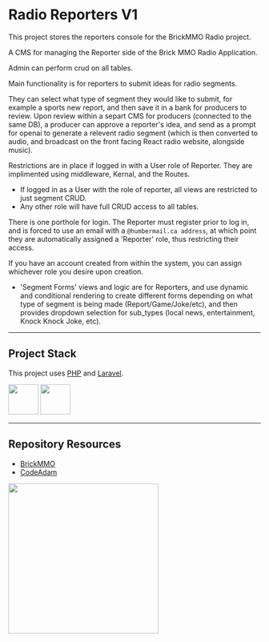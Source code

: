 # Radio Reporters V1

This project stores the reporters console for the BrickMMO Radio project.

A CMS for managing the Reporter side of the Brick MMO Radio Application.

Admin can perform crud on all tables. 

Main functionality is for reporters to submit ideas for radio segments. 

They can select what type of segment they would like to submit, for example a sports new report, and then save it in a bank for producers to review. Upon review within a separt CMS for producers (connected to the same DB), a producer can approve a reporter's idea, and send as a prompt for openai to generate a relevent radio segment (which is then converted to audio, and broadcast on the front facing React radio website, alongside music).

Restrictions are in place if logged in with a User role of Reporter. They are implimented using middleware, Kernal, and the Routes.

* If logged in as a User with the role of reporter, all views are restricted to just segment CRUD.
* Any other role will have full CRUD access to all tables.

There is one porthole for login. The Reporter must register prior to log in, and is forced to use an email with a `@humbermail.ca address`, at which point they are automatically assigned a 'Reporter' role, thus restricting their access.

If you have an account created from within the system, you can assign whichever role you desire upon creation.

* 'Segment Forms' views and logic are for Reporters, and use dynamic and conditional rendering to create different forms depending on what type of segment is being made (Report/Game/Joke/etc), and then provides dropdown selection for sub_types 
(local news, entertainment, Knock Knock Joke, etc).

---

## Project Stack

This project uses [PHP](https://www.php.net/) and [Laravel](https://laravel.com/).

<img src="https://console.codeadam.ca/api/image/php" width="60"> <img src="https://console.codeadam.ca/api/image/laravel" width="60">

---

## Repository Resources

* [BrickMMO](https://brickmmo.com)
* [CodeAdam](https://codeadam.ca)

<a href="https://brickmmo.com">
<img src="https://brickmmo.com/images/brickmmo-logo-horizontal.jpg" width="300">
</a>
